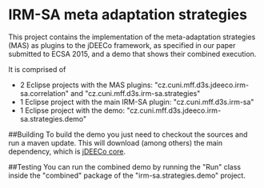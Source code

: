 IRM-SA meta adaptation strategies 
======

This project contains the implementation of the meta-adaptation strategies (MAS) as plugins to the jDEECo framework, as specified in our paper submitted to ECSA 2015, and a demo that shows their combined execution. 

It is comprised of 
* 2 Eclipse projects with the MAS plugins: "cz.cuni.mff.d3s.jdeeco.irm-sa.correlation" and "cz.cuni.mff.d3s.irm-sa.strategies"
* 1 Eclipse project with the main IRM-SA plugin: "cz.cuni.mff.d3s.irm-sa"
* 1 Eclipse project with the demo: "cz.cuni.mff.d3s.jdeeco.irm-sa.strategies.demo"

##Building
To build the demo you just need to checkout the sources and run a maven update. 
This will download (among others) the main dependency, which is [jDEECo core](https://github.com/d3scomp/JDEECo).

##Testing
You can run the combined demo by running the "Run" class inside the "combined" package of the "irm-sa.strategies.demo" project. 
